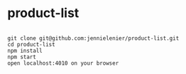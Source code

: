 # product-list

```

git clone git@github.com:jennielenier/product-list.git
cd product-list
npm install
npm start
open localhost:4010 on your browser

```
